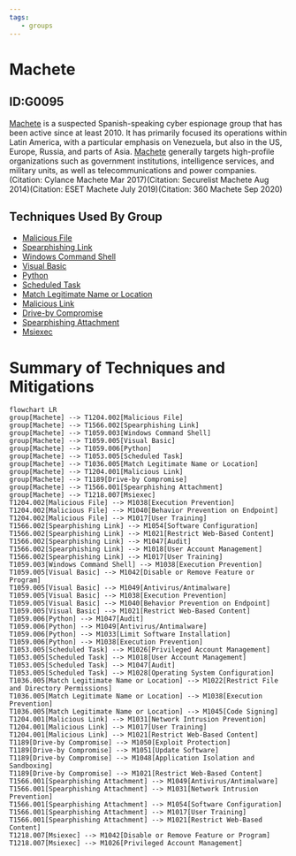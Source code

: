 ```yaml
---
tags:
   - groups
---
```

# Machete
## ID:G0095
[Machete](/mitre/groups/G0095) is a suspected Spanish-speaking cyber espionage group that has been active since at least 2010. It has primarily focused its operations within Latin America, with a particular emphasis on Venezuela, but also in the US, Europe, Russia, and parts of Asia. [Machete](/mitre/groups/G0095) generally targets high-profile organizations such as government institutions, intelligence services, and military units, as well as telecommunications and power companies.(Citation: Cylance Machete Mar 2017)(Citation: Securelist Machete Aug 2014)(Citation: ESET Machete July 2019)(Citation: 360 Machete Sep 2020)
## Techniques Used By Group
* [Malicious File](/mitre/techniques/T1204/002)
* [Spearphishing Link](/mitre/techniques/T1566/002)
* [Windows Command Shell](/mitre/techniques/T1059/003)
* [Visual Basic](/mitre/techniques/T1059/005)
* [Python](/mitre/techniques/T1059/006)
* [Scheduled Task](/mitre/techniques/T1053/005)
* [Match Legitimate Name or Location](/mitre/techniques/T1036/005)
* [Malicious Link](/mitre/techniques/T1204/001)
* [Drive-by Compromise](/mitre/techniques/T1189)
* [Spearphishing Attachment](/mitre/techniques/T1566/001)
* [Msiexec](/mitre/techniques/T1218/007)

# Summary of Techniques and Mitigations
```mermaid
flowchart LR
group[Machete] --> T1204.002[Malicious File]
group[Machete] --> T1566.002[Spearphishing Link]
group[Machete] --> T1059.003[Windows Command Shell]
group[Machete] --> T1059.005[Visual Basic]
group[Machete] --> T1059.006[Python]
group[Machete] --> T1053.005[Scheduled Task]
group[Machete] --> T1036.005[Match Legitimate Name or Location]
group[Machete] --> T1204.001[Malicious Link]
group[Machete] --> T1189[Drive-by Compromise]
group[Machete] --> T1566.001[Spearphishing Attachment]
group[Machete] --> T1218.007[Msiexec]
T1204.002[Malicious File] --> M1038[Execution Prevention]
T1204.002[Malicious File] --> M1040[Behavior Prevention on Endpoint]
T1204.002[Malicious File] --> M1017[User Training]
T1566.002[Spearphishing Link] --> M1054[Software Configuration]
T1566.002[Spearphishing Link] --> M1021[Restrict Web-Based Content]
T1566.002[Spearphishing Link] --> M1047[Audit]
T1566.002[Spearphishing Link] --> M1018[User Account Management]
T1566.002[Spearphishing Link] --> M1017[User Training]
T1059.003[Windows Command Shell] --> M1038[Execution Prevention]
T1059.005[Visual Basic] --> M1042[Disable or Remove Feature or Program]
T1059.005[Visual Basic] --> M1049[Antivirus/Antimalware]
T1059.005[Visual Basic] --> M1038[Execution Prevention]
T1059.005[Visual Basic] --> M1040[Behavior Prevention on Endpoint]
T1059.005[Visual Basic] --> M1021[Restrict Web-Based Content]
T1059.006[Python] --> M1047[Audit]
T1059.006[Python] --> M1049[Antivirus/Antimalware]
T1059.006[Python] --> M1033[Limit Software Installation]
T1059.006[Python] --> M1038[Execution Prevention]
T1053.005[Scheduled Task] --> M1026[Privileged Account Management]
T1053.005[Scheduled Task] --> M1018[User Account Management]
T1053.005[Scheduled Task] --> M1047[Audit]
T1053.005[Scheduled Task] --> M1028[Operating System Configuration]
T1036.005[Match Legitimate Name or Location] --> M1022[Restrict File and Directory Permissions]
T1036.005[Match Legitimate Name or Location] --> M1038[Execution Prevention]
T1036.005[Match Legitimate Name or Location] --> M1045[Code Signing]
T1204.001[Malicious Link] --> M1031[Network Intrusion Prevention]
T1204.001[Malicious Link] --> M1017[User Training]
T1204.001[Malicious Link] --> M1021[Restrict Web-Based Content]
T1189[Drive-by Compromise] --> M1050[Exploit Protection]
T1189[Drive-by Compromise] --> M1051[Update Software]
T1189[Drive-by Compromise] --> M1048[Application Isolation and Sandboxing]
T1189[Drive-by Compromise] --> M1021[Restrict Web-Based Content]
T1566.001[Spearphishing Attachment] --> M1049[Antivirus/Antimalware]
T1566.001[Spearphishing Attachment] --> M1031[Network Intrusion Prevention]
T1566.001[Spearphishing Attachment] --> M1054[Software Configuration]
T1566.001[Spearphishing Attachment] --> M1017[User Training]
T1566.001[Spearphishing Attachment] --> M1021[Restrict Web-Based Content]
T1218.007[Msiexec] --> M1042[Disable or Remove Feature or Program]
T1218.007[Msiexec] --> M1026[Privileged Account Management]
```